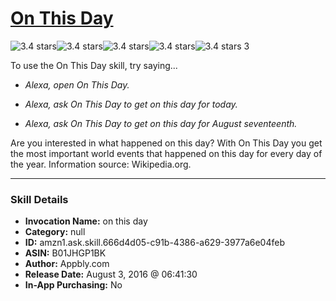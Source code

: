 # [On This Day](http://alexa.amazon.com/#skills/amzn1.ask.skill.666d4d05-c91b-4386-a629-3977a6e04feb)
![3.4 stars](../../images/ic_star_black_18dp_1x.png)![3.4 stars](../../images/ic_star_black_18dp_1x.png)![3.4 stars](../../images/ic_star_black_18dp_1x.png)![3.4 stars](../../images/ic_star_half_black_18dp_1x.png)![3.4 stars](../../images/ic_star_border_black_18dp_1x.png) 3

To use the On This Day skill, try saying...

* *Alexa, open On This Day.*

* *Alexa, ask On This Day to get on this day for today.*

* *Alexa, ask On This Day to get on this day for August seventeenth.*

Are you interested in what happened on this day? With On This Day you get the most important world events that happened on this day for every day of the year. Information source: Wikipedia.org.

***

### Skill Details

* **Invocation Name:** on this day
* **Category:** null
* **ID:** amzn1.ask.skill.666d4d05-c91b-4386-a629-3977a6e04feb
* **ASIN:** B01JHGP1BK
* **Author:** Appbly.com
* **Release Date:** August 3, 2016 @ 06:41:30
* **In-App Purchasing:** No
